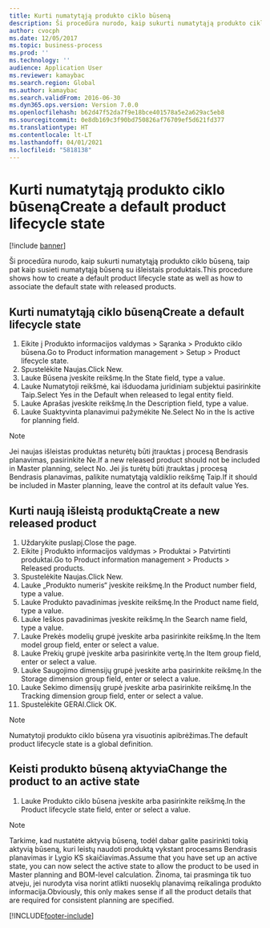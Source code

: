 ```yaml
---
title: Kurti numatytąją produkto ciklo būseną
description: Ši procedūra nurodo, kaip sukurti numatytąją produkto ciklo būseną, taip pat kaip susieti numatytąją būseną su išleistais produktais.
author: cvocph
ms.date: 12/05/2017
ms.topic: business-process
ms.prod: ''
ms.technology: ''
audience: Application User
ms.reviewer: kamaybac
ms.search.region: Global
ms.author: kamaybac
ms.search.validFrom: 2016-06-30
ms.dyn365.ops.version: Version 7.0.0
ms.openlocfilehash: b62d47f52da7f9e18bce401578a5e2a629ac5eb8
ms.sourcegitcommit: 0e8db169c3f90bd750826af76709ef5d621fd377
ms.translationtype: HT
ms.contentlocale: lt-LT
ms.lasthandoff: 04/01/2021
ms.locfileid: "5818138"
---
```

# <a name="create-a-default-product-lifecycle-state"></a><span data-ttu-id="02aae-103">Kurti numatytąją produkto ciklo būseną</span><span class="sxs-lookup"><span data-stu-id="02aae-103">Create a default product lifecycle state</span></span>

[!include [banner](../../includes/banner.md)]

<span data-ttu-id="02aae-104">Ši procedūra nurodo, kaip sukurti numatytąją produkto ciklo būseną, taip pat kaip susieti numatytąją būseną su išleistais produktais.</span><span class="sxs-lookup"><span data-stu-id="02aae-104">This procedure shows how to create a default product lifecycle state as well as how to associate the default state with released products.</span></span>


## <a name="create-a-default-lifecycle-state"></a><span data-ttu-id="02aae-105">Kurti numatytąją ciklo būseną</span><span class="sxs-lookup"><span data-stu-id="02aae-105">Create a default lifecycle state</span></span>
1. <span data-ttu-id="02aae-106">Eikite į Produkto informacijos valdymas > Sąranka > Produkto ciklo būsena.</span><span class="sxs-lookup"><span data-stu-id="02aae-106">Go to Product information management > Setup > Product lifecycle state.</span></span>
2. <span data-ttu-id="02aae-107">Spustelėkite Naujas.</span><span class="sxs-lookup"><span data-stu-id="02aae-107">Click New.</span></span>
3. <span data-ttu-id="02aae-108">Lauke Būsena įveskite reikšmę.</span><span class="sxs-lookup"><span data-stu-id="02aae-108">In the State field, type a value.</span></span>
4. <span data-ttu-id="02aae-109">Lauke Numatytoji reikšmė, kai išduodama juridiniam subjektui pasirinkite Taip.</span><span class="sxs-lookup"><span data-stu-id="02aae-109">Select Yes in the Default when released to legal entity field.</span></span>
5. <span data-ttu-id="02aae-110">Lauke Aprašas įveskite reikšmę.</span><span class="sxs-lookup"><span data-stu-id="02aae-110">In the Description field, type a value.</span></span>
6. <span data-ttu-id="02aae-111">Lauke Suaktyvinta planavimui pažymėkite Ne.</span><span class="sxs-lookup"><span data-stu-id="02aae-111">Select No in the Is active for planning field.</span></span>

> [!NOTE]
> <span data-ttu-id="02aae-112">Jei naujas išleistas produktas neturėtų būti įtrauktas į procesą Bendrasis planavimas, pasirinkite Ne.</span><span class="sxs-lookup"><span data-stu-id="02aae-112">If a new released product should not be included in Master planning, select No.</span></span> <span data-ttu-id="02aae-113">Jei jis turėtų būti įtrauktas į procesą Bendrasis planavimas, palikite numatytąją valdiklio reikšmę Taip.</span><span class="sxs-lookup"><span data-stu-id="02aae-113">If it should be included in Master planning, leave the control at its default value Yes.</span></span>  

## <a name="create-a-new-released-product"></a><span data-ttu-id="02aae-114">Kurti naują išleistą produktą</span><span class="sxs-lookup"><span data-stu-id="02aae-114">Create a new released product</span></span>
1. <span data-ttu-id="02aae-115">Uždarykite puslapį.</span><span class="sxs-lookup"><span data-stu-id="02aae-115">Close the page.</span></span>
2. <span data-ttu-id="02aae-116">Eikite į Produkto informacijos valdymas > Produktai > Patvirtinti produktai.</span><span class="sxs-lookup"><span data-stu-id="02aae-116">Go to Product information management > Products > Released products.</span></span>
3. <span data-ttu-id="02aae-117">Spustelėkite Naujas.</span><span class="sxs-lookup"><span data-stu-id="02aae-117">Click New.</span></span>
4. <span data-ttu-id="02aae-118">Lauke „Produkto numeris“ įveskite reikšmę.</span><span class="sxs-lookup"><span data-stu-id="02aae-118">In the Product number field, type a value.</span></span>
5. <span data-ttu-id="02aae-119">Lauke Produkto pavadinimas įveskite reikšmę.</span><span class="sxs-lookup"><span data-stu-id="02aae-119">In the Product name field, type a value.</span></span>
6. <span data-ttu-id="02aae-120">Lauke Ieškos pavadinimas įveskite reikšmę.</span><span class="sxs-lookup"><span data-stu-id="02aae-120">In the Search name field, type a value.</span></span>
7. <span data-ttu-id="02aae-121">Lauke Prekės modelių grupė įveskite arba pasirinkite reikšmę.</span><span class="sxs-lookup"><span data-stu-id="02aae-121">In the Item model group field, enter or select a value.</span></span>
8. <span data-ttu-id="02aae-122">Lauke Prekių grupė įveskite arba pasirinkite vertę.</span><span class="sxs-lookup"><span data-stu-id="02aae-122">In the Item group field, enter or select a value.</span></span>
9. <span data-ttu-id="02aae-123">Lauke Saugojimo dimensijų grupė įveskite arba pasirinkite reikšmę.</span><span class="sxs-lookup"><span data-stu-id="02aae-123">In the Storage dimension group field, enter or select a value.</span></span>
10. <span data-ttu-id="02aae-124">Lauke Sekimo dimensijų grupė įveskite arba pasirinkite reikšmę.</span><span class="sxs-lookup"><span data-stu-id="02aae-124">In the Tracking dimension group field, enter or select a value.</span></span>
11. <span data-ttu-id="02aae-125">Spustelėkite GERAI.</span><span class="sxs-lookup"><span data-stu-id="02aae-125">Click OK.</span></span>

> [!NOTE]
> <span data-ttu-id="02aae-126">Numatytoji produkto ciklo būsena yra visuotinis apibrėžimas.</span><span class="sxs-lookup"><span data-stu-id="02aae-126">The default product lifecycle state is a global definition.</span></span>  

## <a name="change-the-product-to-an-active-state"></a><span data-ttu-id="02aae-127">Keisti produkto būseną aktyvia</span><span class="sxs-lookup"><span data-stu-id="02aae-127">Change the product to an active state</span></span>
1. <span data-ttu-id="02aae-128">Lauke Produkto ciklo būsena įveskite arba pasirinkite reikšmę.</span><span class="sxs-lookup"><span data-stu-id="02aae-128">In the Product lifecycle state field, enter or select a value.</span></span>

> [!NOTE]
> <span data-ttu-id="02aae-129">Tarkime, kad nustatėte aktyvią būseną, todėl dabar galite pasirinkti tokią aktyvią būseną, kuri leistų naudoti produktą vykstant procesams Bendrasis planavimas ir Lygio KS skaičiavimas.</span><span class="sxs-lookup"><span data-stu-id="02aae-129">Assume that you have set up an active state, you can now select the active state to allow the product to be used in Master planning and BOM-level calculation.</span></span> <span data-ttu-id="02aae-130">Žinoma, tai prasminga tik tuo atveju, jei nurodyta visa norint atlikti nuoseklų planavimą reikalinga produkto informacija.</span><span class="sxs-lookup"><span data-stu-id="02aae-130">Obviously, this only makes sense if all the product details that are required for consistent planning are specified.</span></span>  



[!INCLUDE[footer-include](../../../includes/footer-banner.md)]